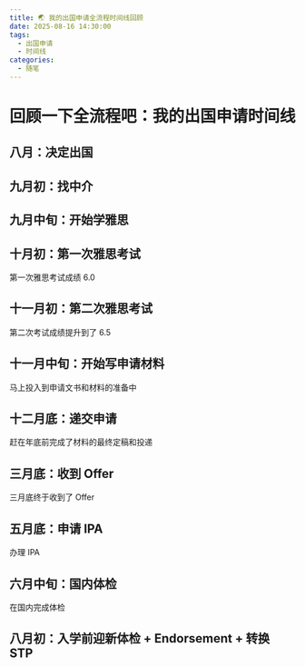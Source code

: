 ```yaml
---
title: 🌏 我的出国申请全流程时间线回顾
date: 2025-08-16 14:30:00
tags:
  - 出国申请
  - 时间线
categories: 
  - 随笔
---
```


# **回顾一下全流程吧：我的出国申请时间线**

## **八月：决定出国**

## **九月初：找中介**

## **九月中旬：开始学雅思**

## **十月初：第一次雅思考试**
第一次雅思考试成绩 6.0

## **十一月初：第二次雅思考试**
第二次考试成绩提升到了 6.5

## **十一月中旬：开始写申请材料**
马上投入到申请文书和材料的准备中

## **十二月底：递交申请**
赶在年底前完成了材料的最终定稿和投递

## **三月底：收到 Offer**
三月底终于收到了 Offer

## **五月底：申请 IPA**
办理 IPA

## **六月中旬：国内体检**
在国内完成体检

## **八月初：入学前迎新体检 + Endorsement + 转换 STP**

